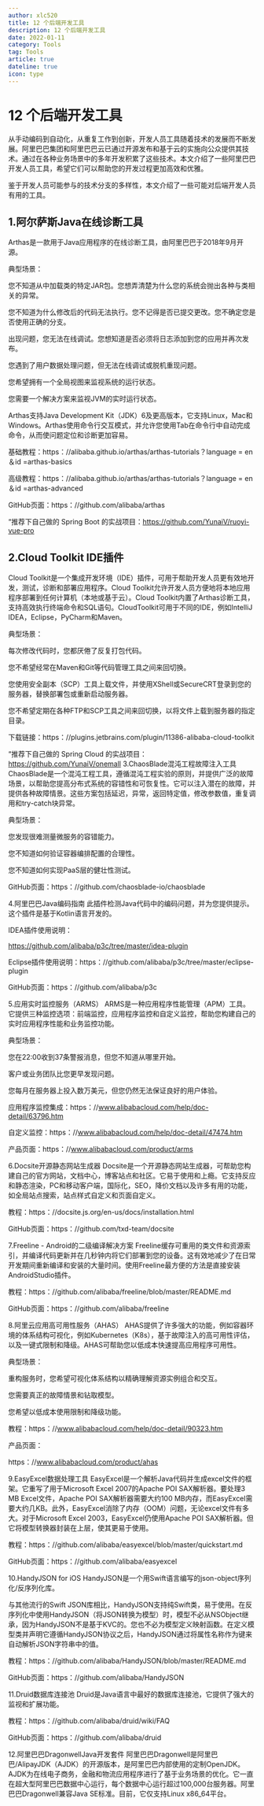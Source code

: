 ```yaml
---
author: xlc520
title: 12 个后端开发工具
description: 12 个后端开发工具
date: 2022-01-11
category: Tools
tag: Tools
article: true
dateline: true
icon: type
---
```

# 12 个后端开发工具



从手动编码到自动化，从重复工作到创新，开发人员工具随着技术的发展而不断发展。阿里巴巴集团和阿里巴巴云已通过开源发布和基于云的实施向公众提供其技术。通过在各种业务场景中的多年开发积累了这些技术。本文介绍了一些阿里巴巴开发人员工具，希望它们可以帮助您的开发过程更加高效和优雅。

鉴于开发人员可能参与的技术分支的多样性，本文介绍了一些可能对后端开发人员有用的工具。

## 1.阿尔萨斯Java在线诊断工具
Arthas是一款用于Java应用程序的在线诊断工具，由阿里巴巴于2018年9月开源。

典型场景：

您不知道从中加载类的特定JAR包。您想弄清楚为什么您的系统会抛出各种与类相关的异常。

您不知道为什么修改后的代码无法执行。您不记得是否已提交更改。您不确定您是否使用正确的分支。

出现问题，您无法在线调试。您想知道是否必须将日志添加到您的应用并再次发布。

您遇到了用户数据处理问题，但无法在线调试或脱机重现问题。

您希望拥有一个全局视图来监视系统的运行状态。

您需要一个解决方案来监视JVM的实时运行状态。

Arthas支持Java Development Kit（JDK）6及更高版本，它支持Linux，Mac和Windows。Arthas使用命令行交互模式，并允许您使用Tab在命令行中自动完成命令，从而使问题定位和诊断更加容易。

基础教程：https：//alibaba.github.io/arthas/arthas-tutorials？language = en＆id =arthas-basics

高级教程：https：//alibaba.github.io/arthas/arthas-tutorials？language = en＆id =arthas-advanced

GitHub页面：https：//github.com/alibaba/arthas

“推荐下自己做的 Spring Boot 的实战项目：https://github.com/YunaiV/ruoyi-vue-pro

## 2.Cloud Toolkit IDE插件
Cloud Toolkit是一个集成开发环境（IDE）插件，可用于帮助开发人员更有效地开发，测试，诊断和部署应用程序。Cloud Toolkit允许开发人员方便地将本地应用程序部署到任何计算机（本地或基于云）。Cloud Toolkit内置了Arthas诊断工具，支持高效执行终端命令和SQL语句。CloudToolkit可用于不同的IDE，例如IntelliJ IDEA，Eclipse，PyCharm和Maven。

典型场景：

每次修改代码时，您都厌倦了反复打包代码。

您不希望经常在Maven和Git等代码管理工具之间来回切换。

您使用安全副本（SCP）工具上载文件，并使用XShell或SecureCRT登录到您的服务器，替换部署包或重新启动服务器。

您不希望定期在各种FTP和SCP工具之间来回切换，以将文件上载到服务器的指定目录。

下载链接：https：//plugins.jetbrains.com/plugin/11386-alibaba-cloud-toolkit

“推荐下自己做的 Spring Cloud 的实战项目：https://github.com/YunaiV/onemall
3.ChaosBlade混沌工程故障注入工具
ChaosBlade是一个混沌工程工具，遵循混沌工程实验的原则，并提供广泛的故障场景，以帮助您提高分布式系统的容错性和可恢复性。它可以注入潜在的故障，并提供各种故障情景。这些方案包括延迟，异常，返回特定值，修改参数值，重复调用和try-catch块异常。

典型场景：

您发现很难测量微服务的容错能力。

您不知道如何验证容器编排配置的合理性。

您不知道如何实现PaaS层的健壮性测试。

GitHub页面：https：//github.com/chaosblade-io/chaosblade

4.阿里巴巴Java编码指南
此插件检测Java代码中的编码问题，并为您提供提示。这个插件是基于Kotlin语言开发的。

IDEA插件使用说明：

https://github.com/alibaba/p3c/tree/master/idea-plugin

Eclipse插件使用说明：https：//github.com/alibaba/p3c/tree/master/eclipse-plugin

GitHub页面：https：//github.com/alibaba/p3c

5.应用实时监控服务（ARMS）
ARMS是一种应用程序性能管理（APM）工具。它提供三种监控选项：前端监控，应用程序监控和自定义监控，帮助您构建自己的实时应用程序性能和业务监控功能。

典型场景：

您在22:00收到37条警报消息，但您不知道从哪里开始。

客户或业务团队比您更早发现问题。

您每月在服务器上投入数万美元，但您仍然无法保证良好的用户体验。

应用程序监控集成：https：//www.alibabacloud.com/help/doc-detail/63796.htm

自定义监控：https：//www.alibabacloud.com/help/doc-detail/47474.htm

产品页面：https：//www.alibabacloud.com/product/arms

6.Docsite开源静态网站生成器
Docsite是一个开源静态网站生成器，可帮助您构建自己的官方网站，文档中心，博客站点和社区。它易于使用和上瘾。它支持反应和静态渲染，PC和移动客户端，国际化，SEO，降价文档以及许多有用的功能，如全局站点搜索，站点样式自定义和页面自定义。

教程：https：//docsite.js.org/en-us/docs/installation.html

GitHub页面：https：//github.com/txd-team/docsite

7.Freeline - Android的二级编译解决方案
Freeline缓存可重用的类文件和资源索引，并编译代码更新并在几秒钟内将它们部署到您的设备。这有效地减少了在日常开发期间重新编译和安装的大量时间。使用Freeline最方便的方法是直接安装AndroidStudio插件。

教程：https：//github.com/alibaba/freeline/blob/master/README.md

GitHub页面：https：//github.com/alibaba/freeline

8.阿里云应用高可用性服务（AHAS）
AHAS提供了许多强大的功能，例如容器环境的体系结构可视化，例如Kubernetes（K8s），基于故障注入的高可用性评估，以及一键式限制和降级。AHAS可帮助您以低成本快速提高应用程序可用性。

典型场景：

重构服务时，您希望可视化体系结构以精确理解资源实例组合和交互。

您需要真正的故障情景和钻取模型。

您希望以低成本使用限制和降级功能。

教程：https：//www.alibabacloud.com/help/doc-detail/90323.htm

产品页面：

https：//www.alibabacloud.com/product/ahas

9.EasyExcel数据处理工具
EasyExcel是一个解析Java代码并生成excel文件的框架。它重写了用于Microsoft Excel 2007的Apache POI SAX解析器。要处理3 MB Excel文件，Apache POI SAX解析器需要大约100 MB内存，而EasyExcel需要大约几KB。此外，EasyExcel消除了内存（OOM）问题，无论excel文件有多大。对于Microsoft Excel 2003，EasyExcel仍使用Apache POI SAX解析器。但它将模型转换器封装在上层，使其更易于使用。

教程：https：//github.com/alibaba/easyexcel/blob/master/quickstart.md

GitHub页面：https：//github.com/alibaba/easyexcel

10.HandyJSON for iOS
HandyJSON是一个用Swift语言编写的json-object序列化/反序列化库。

与其他流行的Swift JSON库相比，HandyJSON支持纯Swift类，易于使用。在反序列化中使用HandyJSON（将JSON转换为模型）时，模型不必从NSObject继承，因为HandyJSON不是基于KVC的。您也不必为模型定义映射函数。在定义模型类并声明它遵循HandyJSON协议之后，HandyJSON通过将属性名称作为键来自动解析JSON字符串中的值。

教程：https：//github.com/alibaba/HandyJSON/blob/master/README.md

GitHub页面：https：//github.com/alibaba/HandyJSON

11.Druid数据库连接池
Druid是Java语言中最好的数据库连接池，它提供了强大的监视和扩展功能。

教程：https：//github.com/alibaba/druid/wiki/FAQ

GitHub页面：https：//github.com/alibaba/druid

12.阿里巴巴DragonwellJava开发套件
阿里巴巴Dragonwell是阿里巴巴/AlipayJDK（AJDK）的开源版本，是阿里巴巴内部使用的定制OpenJDK。AJDK为在线电子商务，金融和物流应用程序进行了基于业务场景的优化。它一直在超大型阿里巴巴数据中心运行，每个数据中心运行超过100,000台服务器。阿里巴巴Dragonwell兼容Java SE标准。目前，它仅支持Linux x86_64平台。


